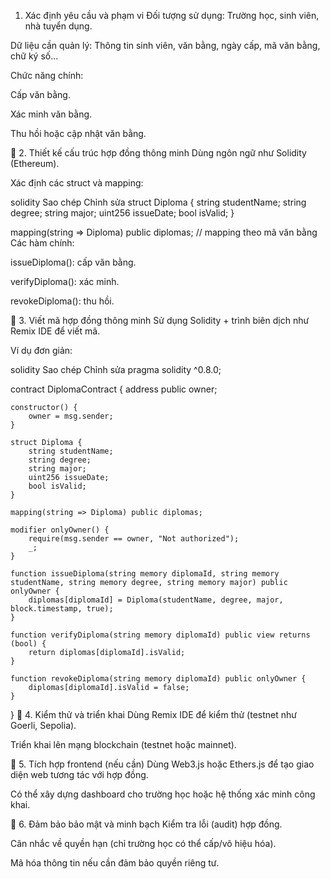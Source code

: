 1. Xác định yêu cầu và phạm vi
Đối tượng sử dụng: Trường học, sinh viên, nhà tuyển dụng.

Dữ liệu cần quản lý: Thông tin sinh viên, văn bằng, ngày cấp, mã văn bằng, chữ ký số...

Chức năng chính:

Cấp văn bằng.

Xác minh văn bằng.

Thu hồi hoặc cập nhật văn bằng.

🔹 2. Thiết kế cấu trúc hợp đồng thông minh
Dùng ngôn ngữ như Solidity (Ethereum).

Xác định các struct và mapping:

solidity
Sao chép
Chỉnh sửa
struct Diploma {
    string studentName;
    string degree;
    string major;
    uint256 issueDate;
    bool isValid;
}

mapping(string => Diploma) public diplomas; // mapping theo mã văn bằng
Các hàm chính:

issueDiploma(): cấp văn bằng.

verifyDiploma(): xác minh.

revokeDiploma(): thu hồi.

🔹 3. Viết mã hợp đồng thông minh
Sử dụng Solidity + trình biên dịch như Remix IDE để viết mã.

Ví dụ đơn giản:

solidity
Sao chép
Chỉnh sửa
pragma solidity ^0.8.0;

contract DiplomaContract {
    address public owner;

    constructor() {
        owner = msg.sender;
    }

    struct Diploma {
        string studentName;
        string degree;
        string major;
        uint256 issueDate;
        bool isValid;
    }

    mapping(string => Diploma) public diplomas;

    modifier onlyOwner() {
        require(msg.sender == owner, "Not authorized");
        _;
    }

    function issueDiploma(string memory diplomaId, string memory studentName, string memory degree, string memory major) public onlyOwner {
        diplomas[diplomaId] = Diploma(studentName, degree, major, block.timestamp, true);
    }

    function verifyDiploma(string memory diplomaId) public view returns (bool) {
        return diplomas[diplomaId].isValid;
    }

    function revokeDiploma(string memory diplomaId) public onlyOwner {
        diplomas[diplomaId].isValid = false;
    }
}
🔹 4. Kiểm thử và triển khai
Dùng Remix IDE để kiểm thử (testnet như Goerli, Sepolia).

Triển khai lên mạng blockchain (testnet hoặc mainnet).

🔹 5. Tích hợp frontend (nếu cần)
Dùng Web3.js hoặc Ethers.js để tạo giao diện web tương tác với hợp đồng.

Có thể xây dựng dashboard cho trường học hoặc hệ thống xác minh công khai.

🔹 6. Đảm bảo bảo mật và minh bạch
Kiểm tra lỗi (audit) hợp đồng.

Cân nhắc về quyền hạn (chỉ trường học có thể cấp/vô hiệu hóa).

Mã hóa thông tin nếu cần đảm bảo quyền riêng tư.
